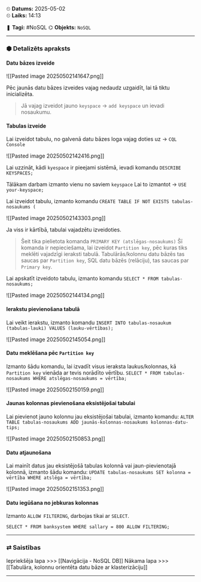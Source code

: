 ⏲ **Datums:** 2025-05-02   
⏲ **Laiks:** 14:13 

❚ **Tagi:**  #NoSQL
⌬ **Objekts:**  `NoSQL`

---
### ⬢ Detalizēts apraksts
#### Datu bāzes izveide

![[Pasted image 20250502141647.png]]

Pēc jaunās datu bāzes izveides vajag nedaudz uzgaidīt, lai tā tiktu inicializēta.

> Jā vajag izveidot jauno `keyspace` -> `add keyspace` un ievadi nosaukumu.
#### Tabulas izveide

Lai izveidot tabulu, no galvenā datu bāzes loga vajag doties uz -> `CQL Console`

![[Pasted image 20250502142416.png]]

Lai uzzināt, kādi `kyespace` ir pieejami sistēmā, ievadi komandu `DESCRIBE KEYSPACES;`

Tālākam darbam izmanto vienu no saviem `keyspace`
Lai to izmantot -> `USE your-keyspace;`

Lai izveidot tabulu, izmanto komandu `CREATE TABLE IF NOT EXISTS tabulas-nosaukums (`

![[Pasted image 20250502143303.png]]

Ja viss ir kārtībā, tabulai vajadzētu izveidoties.

> Šeit tika pielietota komanda `PRIMARY KEY (atslēgas-nosaukums)`
>Šī komanda ir nepieciešama, lai izveidot `Partition key`, pēc kuras tiks meklēti vajadzīgi
>ieraksti tabulā. Tabulārās/kolonnu datu bāzēs tas saucas par `Partition key`, SQL datu
>bāzēs (relāciju), tas saucas par `Primary key`.

Lai apskatīt izveidoto tabulu, izmanto komandu `SELECT * FROM tabulas-nosaukums;`

![[Pasted image 20250502144134.png]]
#### Ierakstu pievienošana tabulā

Lai veikt ierakstu, izmanto komandu `INSERT INTO tabulas-nosaukum (tabulas-lauki) VALUES (lauku-vērtības);`

![[Pasted image 20250502145054.png]]
#### Datu meklēšana pēc `Partition key`

Izmanto šādu komandu, lai izvadīt visus ieraksta laukus/kolonnas, kā `Partition key` vienāda ar tevis norādīto vērtību.
`SELECT * FROM tabulas-nosaukums WHERE atslēgas-nosaukums = vērtība;`

![[Pasted image 20250502150159.png]]
#### Jaunas kolonnas pievienošana eksistējošai tabulai

Lai pievienot jauno kolonnu jau eksistējošai tabulai, izmanto komandu:
`ALTER TABLE tabulas-nosaukums ADD jaunās-kolonnas-nosaukums kolonnas-datu-tips;`

![[Pasted image 20250502150853.png]]
#### Datu atjaunošana

Lai mainīt datus jau eksistējošā tabulas kolonnā vai jaun-pievienotajā kolonnā, izmanto šādu komandu:
`UPDATE tabulas-nosaukums SET kolonna = vērtība WHERE atslēga = vērtība;`

![[Pasted image 20250502151353.png]]

#### Datu iegūšana no jebkuras kolonnas

Izmanto `ALLOW FILTERING`, darbojas tikai ar `SELECT`.

```
SELECT * FROM banksystem WHERE sallary = 800 ALLOW FILTERING;
```

---
### ⇄ Saistības

Iepriekšēja lapa >>> [[Navigācija - NoSQL DB]]
Nākama lapa >>> [[Tabulāra, kolonnu orientēta datu bāze ar klasterizāciju]]

---